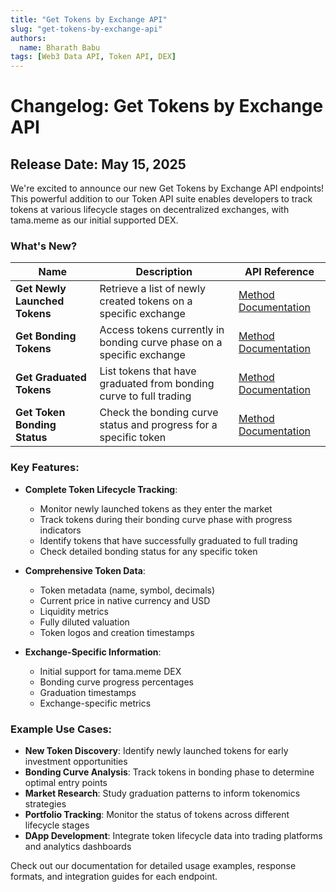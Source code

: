 ```yaml
---
title: "Get Tokens by Exchange API"
slug: "get-tokens-by-exchange-api"
authors:
  name: Bharath Babu
tags: [Web3 Data API, Token API, DEX]
---
```


# Changelog: Get Tokens by Exchange API

## Release Date: May 15, 2025

We're excited to announce our new Get Tokens by Exchange API endpoints! This powerful addition to our Token API suite enables developers to track tokens at various lifecycle stages on decentralized exchanges, with tama.meme as our initial supported DEX.

### What's New?

| Name                          | Description                                                           | API Reference                                                                         |
| ----------------------------- | --------------------------------------------------------------------- | ------------------------------------------------------------------------------------- |
| **Get Newly Launched Tokens** | Retrieve a list of newly created tokens on a specific exchange        | [Method Documentation](/web3-data-api/evm/reference/get-new-tokens-by-exchange)       |
| **Get Bonding Tokens**        | Access tokens currently in bonding curve phase on a specific exchange | [Method Documentation](/web3-data-api/evm/reference/get-bonding-tokens-by-exchange)   |
| **Get Graduated Tokens**      | List tokens that have graduated from bonding curve to full trading    | [Method Documentation](/web3-data-api/evm/reference/get-graduated-tokens-by-exchange) |
| **Get Token Bonding Status**  | Check the bonding curve status and progress for a specific token      | [Method Documentation](/web3-data-api/evm/reference/get-token-bonding-status)         |

### Key Features:

- **Complete Token Lifecycle Tracking**:

  - Monitor newly launched tokens as they enter the market
  - Track tokens during their bonding curve phase with progress indicators
  - Identify tokens that have successfully graduated to full trading
  - Check detailed bonding status for any specific token

- **Comprehensive Token Data**:

  - Token metadata (name, symbol, decimals)
  - Current price in native currency and USD
  - Liquidity metrics
  - Fully diluted valuation
  - Token logos and creation timestamps

- **Exchange-Specific Information**:
  - Initial support for tama.meme DEX
  - Bonding curve progress percentages
  - Graduation timestamps
  - Exchange-specific metrics

### Example Use Cases:

- **New Token Discovery**: Identify newly launched tokens for early investment opportunities
- **Bonding Curve Analysis**: Track tokens in bonding phase to determine optimal entry points
- **Market Research**: Study graduation patterns to inform tokenomics strategies
- **Portfolio Tracking**: Monitor the status of tokens across different lifecycle stages
- **DApp Development**: Integrate token lifecycle data into trading platforms and analytics dashboards

Check out our documentation for detailed usage examples, response formats, and integration guides for each endpoint.
